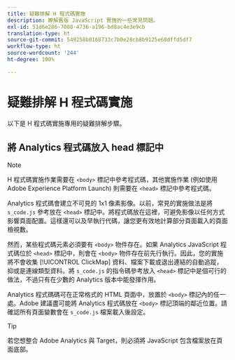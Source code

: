 ```yaml
---
title: 疑難排解 H 程式碼實施
description: 瞭解舊版 JavaScript 實施的一些常見問題。
exl-id: 51d6e286-7008-4736-a196-bd8ac4e3e9cb
translation-type: ht
source-git-commit: 549258b0168733c7b0e28cb8b9125e68dffd5df7
workflow-type: ht
source-wordcount: '244'
ht-degree: 100%

---
```


# 疑難排解 H 程式碼實施

以下是 H 程式碼實施專用的疑難排解步驟。

## 將 Analytics 程式碼放入 head 標記中

>[!NOTE]
>
> H 程式碼實施作業需要在 `<body>` 標記中參考程式碼，其他實施作業 (例如使用 Adobe Experience Platform Launch) 則需要在 `<head>` 標記中參考程式碼。

Analytics 程式碼會建立不可見的 1x1 像素影像。以前，常見的實施做法是將 `s_code.js` 參考放在 `<head>` 標記中。將程式碼放在這裡，可避免影像以任何方式影響頁面配置。這樣還可以及早執行代碼，讓您更有效地計算部分頁面載入的頁面檢視數。

然而，某些程式碼元素必須要有 `<body>` 物件存在。如果 Analytics JavaScript 程式碼位於 `<head>` 標記中，則會在 `<body>` 物件存在前先行執行。因此，您的實施將不會收集 [!UICONTROL ClickMap] 資料、檔案下載或退出連結的自動追蹤，抑或是連線類型資料。將 `s_code.js` 的指令碼參考放入 `<head>` 標記中是個可行的做法，不過只有在少數的 Analytics 版本中能發揮作用。

Analytics 程式碼碼可在正常格式的 HTML 頁面中，放置於 `<body>` 標記內的任一處。Adobe 建議盡可能將 Analytics 程式碼放在 `<body>` 標記頂端的鄰近位置。請確認所有頁面變數會在 `s_code.js` 檔案載入後設定。

>[!TIP]
>
> 若您想整合 Adobe Analytics 與 Target，則必須將 JavaScript 包含檔案放在頁面底部。

